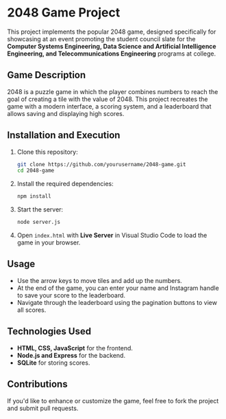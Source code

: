 # 2048 Game Project

This project implements the popular 2048 game, designed specifically for showcasing at an event promoting the student council slate for the **Computer Systems Engineering, Data Science and Artificial Intelligence Engineering, and Telecommunications Engineering** programs at college.

## Game Description

2048 is a puzzle game in which the player combines numbers to reach the goal of creating a tile with the value of 2048. This project recreates the game with a modern interface, a scoring system, and a leaderboard that allows saving and displaying high scores.

## Installation and Execution

1. Clone this repository:

   ```bash
   git clone https://github.com/yourusername/2048-game.git
   cd 2048-game
   ```

2. Install the required dependencies:

   ```bash
   npm install
   ```

3. Start the server:

   ```bash
   node server.js
   ```

4. Open `index.html` with **Live Server** in Visual Studio Code to load the game in your browser.

## Usage

- Use the arrow keys to move tiles and add up the numbers.
- At the end of the game, you can enter your name and Instagram handle to save your score to the leaderboard.
- Navigate through the leaderboard using the pagination buttons to view all scores.

## Technologies Used

- **HTML, CSS, JavaScript** for the frontend.
- **Node.js and Express** for the backend.
- **SQLite** for storing scores.

## Contributions

If you'd like to enhance or customize the game, feel free to fork the project and submit pull requests.
